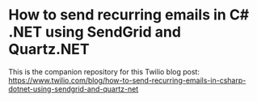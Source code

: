 # How to send recurring emails in C# .NET using SendGrid and Quartz.NET
This is the companion repository for this Twilio blog post: https://www.twilio.com/blog/how-to-send-recurring-emails-in-csharp-dotnet-using-sendgrid-and-quartz-net
